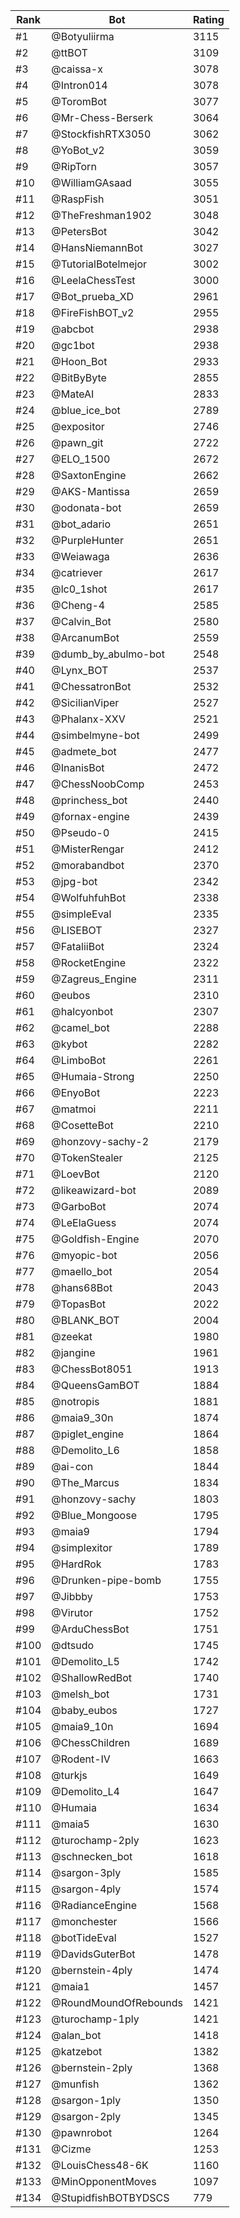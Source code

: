 Rank|Bot|Rating
---|---|---
#1|@Botyuliirma|3115
#2|@ttBOT|3109
#3|@caissa-x|3078
#4|@Intron014|3078
#5|@ToromBot|3077
#6|@Mr-Chess-Berserk|3064
#7|@StockfishRTX3050|3062
#8|@YoBot_v2|3059
#9|@RipTorn|3057
#10|@WilliamGAsaad|3055
#11|@RaspFish|3051
#12|@TheFreshman1902|3048
#13|@PetersBot|3042
#14|@HansNiemannBot|3027
#15|@TutorialBotelmejor|3002
#16|@LeelaChessTest|3000
#17|@Bot_prueba_XD|2961
#18|@FireFishBOT_v2|2955
#19|@abcbot|2938
#20|@gc1bot|2938
#21|@Hoon_Bot|2933
#22|@BitByByte|2855
#23|@MateAI|2833
#24|@blue_ice_bot|2789
#25|@expositor|2746
#26|@pawn_git|2722
#27|@ELO_1500|2672
#28|@SaxtonEngine|2662
#29|@AKS-Mantissa|2659
#30|@odonata-bot|2659
#31|@bot_adario|2651
#32|@PurpleHunter|2651
#33|@Weiawaga|2636
#34|@catriever|2617
#35|@lc0_1shot|2617
#36|@Cheng-4|2585
#37|@Calvin_Bot|2580
#38|@ArcanumBot|2559
#39|@dumb_by_abulmo-bot|2548
#40|@Lynx_BOT|2537
#41|@ChessatronBot|2532
#42|@SicilianViper|2527
#43|@Phalanx-XXV|2521
#44|@simbelmyne-bot|2499
#45|@admete_bot|2477
#46|@InanisBot|2472
#47|@ChessNoobComp|2453
#48|@princhess_bot|2440
#49|@fornax-engine|2439
#50|@Pseudo-0|2415
#51|@MisterRengar|2412
#52|@morabandbot|2370
#53|@jpg-bot|2342
#54|@WolfuhfuhBot|2338
#55|@simpleEval|2335
#56|@LISEBOT|2327
#57|@FataliiBot|2324
#58|@RocketEngine|2322
#59|@Zagreus_Engine|2311
#60|@eubos|2310
#61|@halcyonbot|2307
#62|@camel_bot|2288
#63|@kybot|2282
#64|@LimboBot|2261
#65|@Humaia-Strong|2250
#66|@EnyoBot|2223
#67|@matmoi|2211
#68|@CosetteBot|2210
#69|@honzovy-sachy-2|2179
#70|@TokenStealer|2125
#71|@LoevBot|2120
#72|@likeawizard-bot|2089
#73|@GarboBot|2074
#74|@LeElaGuess|2074
#75|@Goldfish-Engine|2070
#76|@myopic-bot|2056
#77|@maello_bot|2054
#78|@hans68Bot|2043
#79|@TopasBot|2022
#80|@BLANK_BOT|2004
#81|@zeekat|1980
#82|@jangine|1961
#83|@ChessBot8051|1913
#84|@QueensGamBOT|1884
#85|@notropis|1881
#86|@maia9_30n|1874
#87|@piglet_engine|1864
#88|@Demolito_L6|1858
#89|@ai-con|1844
#90|@The_Marcus|1834
#91|@honzovy-sachy|1803
#92|@Blue_Mongoose|1795
#93|@maia9|1794
#94|@simplexitor|1789
#95|@HardRok|1783
#96|@Drunken-pipe-bomb|1755
#97|@Jibbby|1753
#98|@Virutor|1752
#99|@ArduChessBot|1751
#100|@dtsudo|1745
#101|@Demolito_L5|1742
#102|@ShallowRedBot|1740
#103|@melsh_bot|1731
#104|@baby_eubos|1727
#105|@maia9_10n|1694
#106|@ChessChildren|1689
#107|@Rodent-IV|1663
#108|@turkjs|1649
#109|@Demolito_L4|1647
#110|@Humaia|1634
#111|@maia5|1630
#112|@turochamp-2ply|1623
#113|@schnecken_bot|1618
#114|@sargon-3ply|1585
#115|@sargon-4ply|1574
#116|@RadianceEngine|1568
#117|@monchester|1566
#118|@botTideEval|1527
#119|@DavidsGuterBot|1478
#120|@bernstein-4ply|1474
#121|@maia1|1457
#122|@RoundMoundOfRebounds|1421
#123|@turochamp-1ply|1421
#124|@alan_bot|1418
#125|@katzebot|1382
#126|@bernstein-2ply|1368
#127|@munfish|1362
#128|@sargon-1ply|1350
#129|@sargon-2ply|1345
#130|@pawnrobot|1264
#131|@Cizme|1253
#132|@LouisChess48-6K|1160
#133|@MinOpponentMoves|1097
#134|@StupidfishBOTBYDSCS|779

